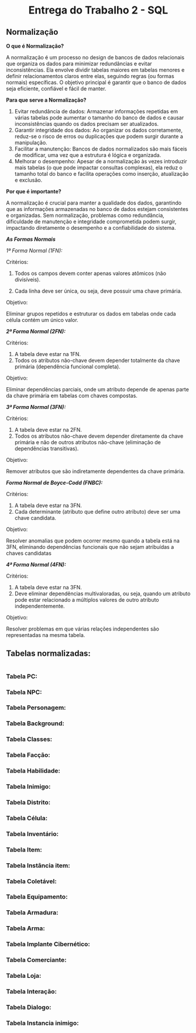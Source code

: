 # <center>Entrega do Trabalho 2 - SQL</center>

## **Normalização**

**O que é Normalização?**

A normalização é um processo no design de bancos de dados relacionais que organiza os dados para minimizar redundâncias e evitar inconsistências. Ela envolve dividir tabelas maiores em tabelas menores e definir relacionamentos claros entre elas, seguindo regras (ou formas normais) específicas. O objetivo principal é garantir que o banco de dados seja eficiente, confiável e fácil de manter.

**Para que serve a Normalização?**

1.	Evitar redundância de dados: Armazenar informações repetidas em várias tabelas pode aumentar o tamanho do banco de dados e causar inconsistências quando os dados precisam ser atualizados.
2.	Garantir integridade dos dados: Ao organizar os dados corretamente, reduz-se o risco de erros ou duplicações que podem surgir durante a manipulação.
3.	Facilitar a manutenção: Bancos de dados normalizados são mais fáceis de modificar, uma vez que a estrutura é lógica e organizada.
4.	Melhorar o desempenho: Apesar de a normalização às vezes introduzir mais tabelas (o que pode impactar consultas complexas), ela reduz o tamanho total do banco e facilita operações como inserção, atualização e exclusão.

**Por que é importante?**

A normalização é crucial para manter a qualidade dos dados, garantindo que as informações armazenadas no banco de dados estejam consistentes e organizadas. Sem normalização, problemas como redundância, dificuldade de manutenção e integridade comprometida podem surgir, impactando diretamente o desempenho e a confiabilidade do sistema.


***As Formas Normais***

*1ª Forma Normal (1FN):*

Critérios:

1. Todos os campos devem conter apenas valores atômicos (não divisíveis).

2. Cada linha deve ser única, ou seja, deve possuir uma chave primária.

Objetivo:

Eliminar grupos repetidos e estruturar os dados em tabelas onde cada célula contém um único valor.

***2ª Forma Normal (2FN):***

Critérios:

1. A tabela deve estar na 1FN.
2. Todos os atributos não-chave devem depender totalmente da chave primária (dependência funcional completa).

Objetivo:

Eliminar dependências parciais, onde um atributo depende de apenas parte da chave primária em tabelas com chaves compostas.

***3ª Forma Normal (3FN):***

Critérios:

1. A tabela deve estar na 2FN.
2. Todos os atributos não-chave devem depender diretamente da chave primária e não de outros atributos não-chave (eliminação de dependências transitivas).

Objetivo:

Remover atributos que são indiretamente dependentes da chave primária.

***Forma Normal de Boyce-Codd (FNBC):***

Critérios:

1. A tabela deve estar na 3FN.
2. Cada determinante (atributo que define outro atributo) deve ser uma chave candidata.

Objetivo:

Resolver anomalias que podem ocorrer mesmo quando a tabela está na 3FN, eliminando dependências funcionais que não sejam atribuídas a chaves candidatas

***4ª Forma Normal (4FN):***

Critérios:

1. A tabela deve estar na 3FN.
2. Deve eliminar dependências multivaloradas, ou seja, quando um atributo pode estar relacionado a múltiplos valores de outro atributo independentemente.

Objetivo:

Resolver problemas em que várias relações independentes são representadas na mesma tabela.

## Tabelas normalizadas:

#

### Tabela PC:

### Tabela NPC:

### Tabela Personagem:

### Tabela Background:

### Tabela Classes:

### Tabela Facção:

### Tabela Habilidade:

### Tabela Inimigo:

### Tabela Distrito:

### Tabela Célula:

### Tabela Inventário:

### Tabela Item:

### Tabela Instância item:

### Tabela Coletável:

### Tabela Equipamento:

### Tabela Armadura:

### Tabela Arma:

### Tabela Implante Cibernético:

### Tabela Comerciante:

### Tabela Loja:

### Tabela Interação:

### Tabela Dialogo:

### Tabela Instancia inimigo:


